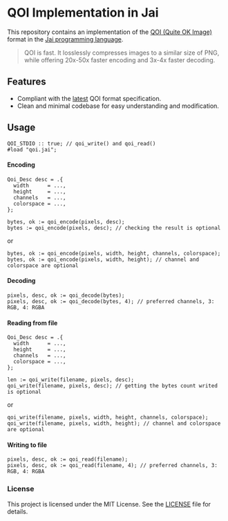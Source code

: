 # QOI Implementation in Jai

This repository contains an implementation of the [QOI (Quite OK Image)](https://github.com/phoboslab/qoi/) format in the [Jai programming language](https://en.wikipedia.org/?title=JAI_(programming_language)).

> QOI is fast. It losslessly compresses images to a similar size of PNG, while offering 20x-50x faster encoding and 3x-4x faster decoding.

## Features

- Compliant with the [latest](https://qoiformat.org/qoi-specification.pdf) QOI format specification.
- Clean and minimal codebase for easy understanding and modification.

## Usage

```odin
QOI_STDIO :: true; // qoi_write() and qoi_read()
#load "qoi.jai";
```

#### Encoding
```odin
Qoi_Desc desc = .{
  width      = ...,
  height     = ...,
  channels   = ...,
  colorspace = ...,
};

bytes, ok := qoi_encode(pixels, desc);
bytes := qoi_encode(pixels, desc); // checking the result is optional
```
or
```odin
bytes, ok := qoi_encode(pixels, width, height, channels, colorspace);
bytes, ok := qoi_encode(pixels, width, height); // channel and colorspace are optional
```

#### Decoding
```odin
pixels, desc, ok := qoi_decode(bytes);
pixels, desc, ok := qoi_decode(bytes, 4); // preferred channels, 3: RGB, 4: RGBA
```

#### Reading from file
```odin
Qoi_Desc desc = .{
  width      = ...,
  height     = ...,
  channels   = ...,
  colorspace = ...,
};

len := qoi_write(filename, pixels, desc);
qoi_write(filename, pixels, desc); // getting the bytes count writed is optional
```
or
```odin
qoi_write(filename, pixels, width, height, channels, colorspace);
qoi_write(filename, pixels, width, height); // channel and colorspace are optional
```

#### Writing to file
```odin
pixels, desc, ok := qoi_read(filename);
pixels, desc, ok := qoi_read(filename, 4); // preferred channels, 3: RGB, 4: RGBA
```

### License

This project is licensed under the MIT License. See the [LICENSE](LICENSE) file for details.

